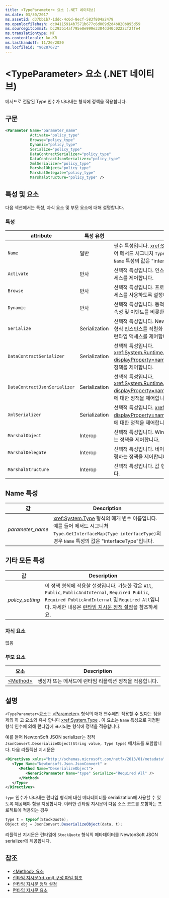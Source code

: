 ```yaml
---
title: <TypeParameter> 요소 (.NET 네이티브)
ms.date: 03/30/2017
ms.assetid: d37bb1b7-1ddc-4c6d-8ecf-583f804a2479
ms.openlocfilehash: dc04115914b7571b677c6d069d2d4b820b895d59
ms.sourcegitcommit: bc293b14af795e0e999e3304dd40c0222cf2ffe4
ms.translationtype: MT
ms.contentlocale: ko-KR
ms.lasthandoff: 11/26/2020
ms.locfileid: "96287672"
---
```

# <a name="typeparameter-element-net-native"></a>\<TypeParameter> 요소 (.NET 네이티브)

메서드로 전달된 Type 인수가 나타내는 형식에 정책을 적용합니다.  
  
## <a name="syntax"></a>구문  
  
```xml  
<Parameter Name="parameter_name"  
           Activate="policy_type"  
           Browse="policy_type"  
           Dynamic="policy_type"  
           Serialize="policy_type"  
           DataContractSerializer="policy_type"  
           DataContractJsonSerializer="policy_type"  
           XmlSerializer="policy_type"  
           MarshalObject="policy_type"  
           MarshalDelegate="policy_type"  
           MarshalStructure="policy_type" />  
```  
  
## <a name="attributes-and-elements"></a>특성 및 요소  

 다음 섹션에서는 특성, 자식 요소 및 부모 요소에 대해 설명합니다.  
  
### <a name="attributes"></a>특성  
  
|attribute|특성 유형|Description|  
|---------------|--------------------|-----------------|  
|`Name`|일반|필수 특성입니다. <xref:System.Type> 형식의 매개 변수 이름입니다. 예를 들어 메서드 시그니처 `Type.GetInterfaceMap(Type interfaceType)`의 경우 `Name` 특성의 값은 "interfaceType"입니다.|  
|`Activate`|반사|선택적 특성입니다. 인스턴스를 활성화할 수 있도록 생성자에 대한 런타임 액세스를 제어합니다.|  
|`Browse`|반사|선택적 특성입니다. 프로그램 요소에 대한 정보 쿼리를 제어하지만 런타임 액세스를 사용하도록 설정하지는 않습니다.|  
|`Dynamic`|반사|선택적 특성입니다. 동적 프로그래밍을 수행할 수 있도록 생성자, 메서드, 필드, 속성 및 이벤트를 비롯한 모든 형식 멤버에 대한 런타임 액세스를 제어합니다.|  
|`Serialize`|Serialization|선택적 특성입니다. Newtonsoft JSON 직렬 변환기 등의 라이브러리를 통해 형식 인스턴스를 직렬화 및 역직렬화할 수 있도록 생성자, 필드 및 속성에 대한 런타임 액세스를 제어합니다.|  
|`DataContractSerializer`|Serialization|선택적 특성입니다. <xref:System.Runtime.Serialization.DataContractSerializer?displayProperty=nameWithType> 클래스를 사용하는 serialization에 대한 정책을 제어합니다.|  
|`DataContractJsonSerializer`|Serialization|선택적 특성입니다. <xref:System.Runtime.Serialization.Json.DataContractJsonSerializer?displayProperty=nameWithType> 클래스를 사용하는 JSON serialization에 대한 정책을 제어합니다.|  
|`XmlSerializer`|Serialization|선택적 특성입니다. <xref:System.Xml.Serialization.XmlSerializer?displayProperty=nameWithType> 클래스를 사용하는 XML serialization에 대한 정책을 제어합니다.|  
|`MarshalObject`|Interop|선택적 특성입니다. Windows 런타임 및 COM에 대한 참조 형식을 마샬링하는 정책을 제어합니다.|  
|`MarshalDelegate`|Interop|선택적 특성입니다. 네이티브 코드에 대한 함수 포인터로 대리자 형식을 마샬링하는 정책을 제어합니다.|  
|`MarshalStructure`|Interop|선택적 특성입니다. 값 형식을 네이티브 코드로 마샬링하는 정책을 제어합니다.|  
  
## <a name="name-attribute"></a>Name 특성  
  
|값|Description|  
|-----------|-----------------|  
|*parameter_name*|<xref:System.Type> 형식의 매개 변수 이름입니다. 예를 들어 메서드 시그니처 `Type.GetInterfaceMap(Type interfaceType)`의 경우 `Name` 특성의 값은 "interfaceType"입니다.|  
  
## <a name="all-other-attributes"></a>기타 모든 특성  
  
|값|Description|  
|-----------|-----------------|  
|*policy_setting*|이 정책 형식에 적용할 설정입니다. 가능한 값은 `All`, `Public`, `PublicAndInternal`, `Required Public`, `Required PublicAndInternal` 및 `Required All`입니다. 자세한 내용은 [런타임 지시문 정책 설정](runtime-directive-policy-settings.md)을 참조하세요.|  
  
### <a name="child-elements"></a>자식 요소  

 없음  
  
### <a name="parent-elements"></a>부모 요소  
  
|요소|Description|  
|-------------|-----------------|  
|[\<Method>](method-element-net-native.md)|생성자 또는 메서드에 런타임 리플렉션 정책을 적용합니다.|  
  
## <a name="remarks"></a>설명  

 `<TypeParameter>`요소는 [\<Parameter>](parameter-element-net-native.md) 형식의 매개 변수에만 적용할 수 있다는 점을 제외 하 고 요소와 유사 합니다 <xref:System.Type> . 이 요소는 `Name` 특성으로 지정된 형식 인수에 의해 런타임에 표시되는 형식에 정책을 적용합니다.  
  
 예를 들어 NewtonSoft JSON serializer는 정적 `JsonConvert.DeserializeObject(String value, Type type)` 메서드를 포함합니다. 다음 리플렉션 지시문은  
  
```xml  
<Directives xmlns="http://schemas.microsoft.com/netfx/2013/01/metadata">  
   <Type Name="Newtonsoft.Json.JsonConvert" >  
      <Method Name="DeserializeObject">  
         <GenericParameter Name="type" Serialize="Required All" />  
      </Method>  
   </Type>  
</Directives>  
```  
  
 `type` 인수가 나타내는 런타임 형식에 대한 메타데이터를 serialization에 사용할 수 있도록 제공해야 함을 지정합니다. 이러한 런타임 지시문이 다음 소스 코드를 포함하는 프로젝트에 적용되는 경우  
  
```csharp  
Type t = typeof(StockQuote);  
Object obj = JsonConvert.DeserializeObject(data, t);  
```  
  
 리플렉션 지시문은 런타임에 `StockQuote` 형식의 메타데이터를 NewtonSoft JSON serializer에 제공합니다.  
  
## <a name="see-also"></a>참조

- [\<Method> 요소](method-element-net-native.md)
- [런타임 지시문(rd.xml) 구성 파일 참조](runtime-directives-rd-xml-configuration-file-reference.md)
- [런타임 지시문 정책 설정](runtime-directive-policy-settings.md)
- [런타임 지시문 요소](runtime-directive-elements.md)

